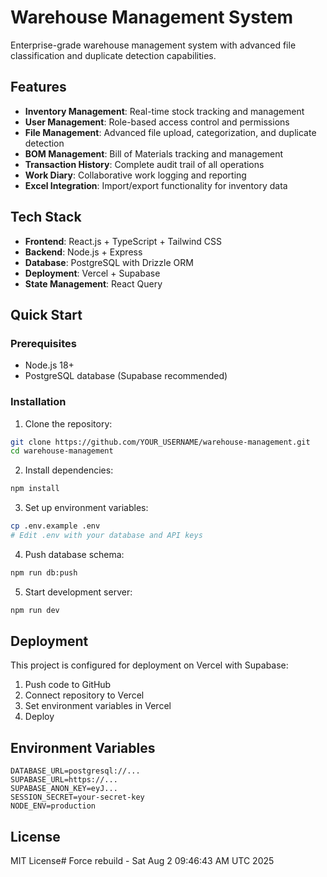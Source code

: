 # Warehouse Management System

Enterprise-grade warehouse management system with advanced file classification and duplicate detection capabilities.

## Features

- **Inventory Management**: Real-time stock tracking and management
- **User Management**: Role-based access control and permissions
- **File Management**: Advanced file upload, categorization, and duplicate detection
- **BOM Management**: Bill of Materials tracking and management
- **Transaction History**: Complete audit trail of all operations
- **Work Diary**: Collaborative work logging and reporting
- **Excel Integration**: Import/export functionality for inventory data

## Tech Stack

- **Frontend**: React.js + TypeScript + Tailwind CSS
- **Backend**: Node.js + Express
- **Database**: PostgreSQL with Drizzle ORM
- **Deployment**: Vercel + Supabase
- **State Management**: React Query

## Quick Start

### Prerequisites

- Node.js 18+ 
- PostgreSQL database (Supabase recommended)

### Installation

1. Clone the repository:
```bash
git clone https://github.com/YOUR_USERNAME/warehouse-management.git
cd warehouse-management
```

2. Install dependencies:
```bash
npm install
```

3. Set up environment variables:
```bash
cp .env.example .env
# Edit .env with your database and API keys
```

4. Push database schema:
```bash
npm run db:push
```

5. Start development server:
```bash
npm run dev
```

## Deployment

This project is configured for deployment on Vercel with Supabase:

1. Push code to GitHub
2. Connect repository to Vercel
3. Set environment variables in Vercel
4. Deploy

## Environment Variables

```env
DATABASE_URL=postgresql://...
SUPABASE_URL=https://...
SUPABASE_ANON_KEY=eyJ...
SESSION_SECRET=your-secret-key
NODE_ENV=production
```

## License

MIT License# Force rebuild - Sat Aug  2 09:46:43 AM UTC 2025
